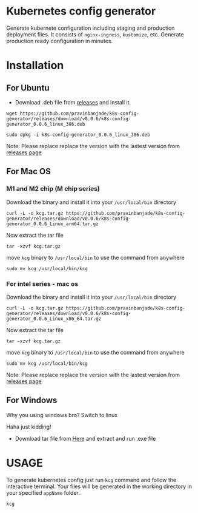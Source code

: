 # Kubernetes config generator
Generate kubernete configuration including staging and production deployment files. It consists of `nginx-ingress`, `kustomize`, etc. Generate production ready configuration in minutes.
# Installation
## For Ubuntu
* Download .deb file from [releases](https://github.com/pravinbanjade/k8s-config-generator/releases) and install it.

```
wget https://github.com/pravinbanjade/k8s-config-generator/releases/download/v0.0.6/k8s-config-generator_0.0.6_linux_386.deb

sudo dpkg -i k8s-config-generator_0.0.6_linux_386.deb
```
Note: Please replace replace the version with the lastest version from [releases page](https://github.com/pravinbanjade/k8s-config-generator/releases)

## For Mac OS
### M1 and M2 chip (M chip series)
Download the binary and install it into your `/usr/local/bin` directory
```
curl -L -o kcg.tar.gz https://github.com/pravinbanjade/k8s-config-generator/releases/download/v0.0.6/k8s-config-generator_0.0.6_Linux_arm64.tar.gz
```
Now extract the tar file
```
tar -xzvf kcg.tar.gz
```
move `kcg` binary to `/usr/local/bin` to use the command from anywhere
```
sudo mv kcg /usr/local/bin/kcg
```
### For intel series - mac os
Download the binary and install it into your `/usr/local/bin` directory
```
curl -L -o kcg.tar.gz https://github.com/pravinbanjade/k8s-config-generator/releases/download/v0.0.6/k8s-config-generator_0.0.6_Linux_x86_64.tar.gz
```
Now extract the tar file
```
tar -xzvf kcg.tar.gz
```
move `kcg` binary to `/usr/local/bin` to use the command from anywhere
```
sudo mv kcg /usr/local/bin/kcg
```
Note: Please replace replace the version with the lastest version from [releases page](https://github.com/pravinbanjade/k8s-config-generator/releases)

## For Windows

Why you using windows bro? Switch to linux

Haha just kidding!

* Download tar file from [Here](https://github.com/pravinbanjade/k8s-config-generator/releases/download/v0.0.6/k8s-config-generator_0.0.6_Windows_x86_64.tar.gz) and extract and run .exe file

# USAGE
To generate kubernetes config just run `kcg` command and follow the interactive terminal.
Your files will be generated in the working directory in your specified `appName` folder.
```bash
kcg
```
